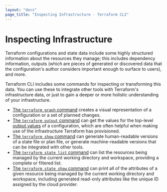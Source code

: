 ```yaml
---
layout: "docs"
page_title: "Inspecting Infrastructure - Terraform CLI"
---
```


# Inspecting Infrastructure

Terraform configurations and state data include some highly structured
information about the resources they manage; this includes dependency
information, outputs (which are pieces of generated or discovered data that the
configuration's author considers important enough to surface to users), and
more.

Terraform CLI includes some commands for inspecting or transforming this data.
You can use these to integrate other tools with Terraform's infrastructure data,
or just to gain a deeper or more holistic understanding of your infrastructure.

- [The `terraform graph` command](/docs/commands/graph.html) creates a visual
  representation of a configuration or a set of planned changes.
- [The `terraform output` command](/docs/commands/output.html) can get the
  values for the top-level [output values](/docs/configuration/outputs.html) of
  a configuration, which are often helpful when making use of the infrastructure
  Terraform has provisioned.
- [The `terraform show` command](/docs/commands/show.html) can generate
  human-readable versions of a state file or plan file, or generate
  machine-readable versions that can be integrated with other tools.
- [The `terraform state list` command](/docs/commands/state/list.html) can list
  the resources being managed by the current working directory and workspace,
  providing a complete or filtered list.
- [The `terraform state show` command](/docs/commands/state/show.html) can print
  all of the attributes of a given resource being managed by the current working
  directory and workspace, including generated read-only attributes like the
  unique ID assigned by the cloud provider.
